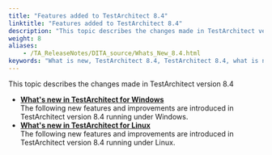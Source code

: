 ```yaml
--- 
title: "Features added to TestArchitect 8.4"
linktitle: "Features added to TestArchitect 8.4"
description: "This topic describes the changes made in TestArchitect version 8.4"
weight: 8
aliases: 
    - /TA_ReleaseNotes/DITA_source/Whats_New_8.4.html
keywords: "What is new, TestArchitect 8.4, TestArchitect 8.4, what is new"
---
```


This topic describes the changes made in TestArchitect version 8.4

-   **[What's new in TestArchitect for Windows](/user-guide/version-history/features-added-to-testarchitect-8-4/windows)**  
The following new features and improvements are introduced in TestArchitect version 8.4 running under Windows.
-   **[What's new in TestArchitect for Linux](/user-guide/version-history/features-added-to-testarchitect-8-4/linux)**  
The following new features and improvements are introduced in TestArchitect version 8.4 running under Linux.




